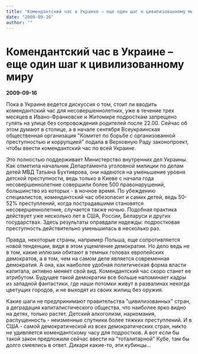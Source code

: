 ```yaml
---
title: "Комендантский час в Украине – еще один шаг к цивилизованному миру"
date: "2009-09-16"
author: ""
---
```


# Комендантский час в Украине – еще один шаг к цивилизованному миру

**2009-09-16** 

Пока в Украине ведется дискуссия о том, стоит ли вводить комендантский час для несовершеннолетних, уже в течение трех месяцев в Ивано-Франковске и Житомире подросткам запрещено гулять на улице без сопровождения родителей после 22.00. Сейчас об этом думают в столице, а в начале сентября Всеукраинская общественная организация "Комитет по борьбе с организованной преступностью и коррупцией" подала в Верховную Раду законопроект, чтобы ввести комендантский час по всей Украине.

Это полностью поддерживает Министерство внутренних дел Украины. Как отметила начальник Департамента уголовной милиции по делам детей МВД Татьяна Бухтиярова, они надеются на уменьшение уровня детской преступности, ведь только в Киеве с начала года несовершеннолетние совершили более 500 правонарушений, большинство из которых - в ночное время. По убеждению специалистов, комендантский час обезопасит и самих детей, ведь 50-52% преступлений, когда пострадавшими становятся несовершеннолетние, случается также ночью. Подобная практика действует уже несколько лет в США, России, Беларуси и других государствах. Здесь результаты оправдали надежды: подростковая преступность действительно уменьшилась в несколько раз.

Правда, некоторые страны, например Польша, еще сопротивляется новой тенденции, видя в этом ущемление демократии. Но дело ведь не в том, какие иллюзии обитают в темных головах европейских демократов, а в том, чем на самом деле является современная демократия. А она, как наиболее удобная политическая форма власти капитала, активно меняет свой вид. Комендантский час скоро станет ее атрибутом. Будущее такой демократии все больше напоминает кадры из западной фантастики, где наши потомки живут в развалинах некогда цветущих городов, и не выходят из своих жилищ без оружия.

Какие шаги не предпринимают правительства "цивилизованных" стран, а деградация капиталистического общества, что наиболее ярко видно на детях, только растет. Детский алкоголизм, наркомания, распущенность - неизменные спутники более тяжких преступлений. И в США - самой демократической из всех демократических стран, никто не удивляется комендантскому часу для подростков. А вот если бы такой закон предложили сейчас ввести на "тоталитарной" Кубе, там бы долго смеялись в ответ. Дикари какие-то, эти кубинцы...